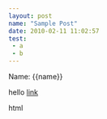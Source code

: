 ```yaml
---
layout: post
name: "Sample Post"
date: 2010-02-11 11:02:57
test: 
 - a
 - b
---
```


Name: {{name}}

hello [link](http://google.com)

<div>
  html
</div>
